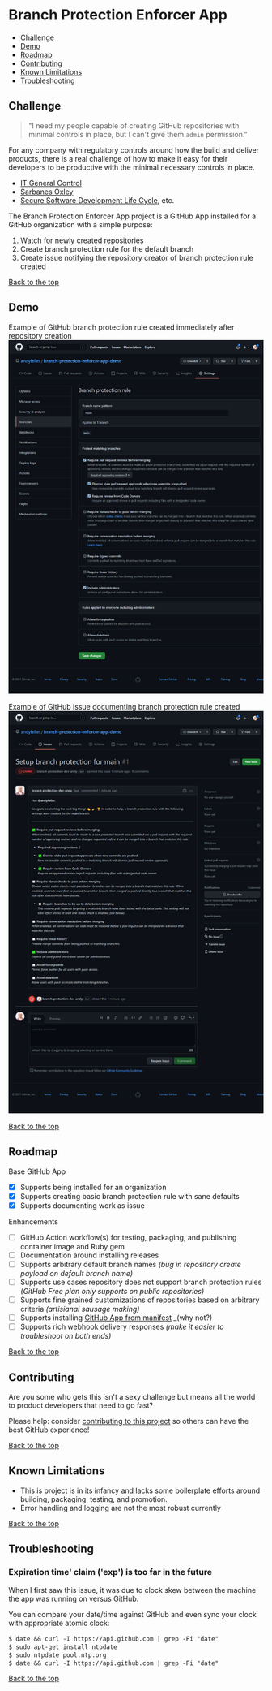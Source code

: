 # Branch Protection Enforcer App

* [Challenge](#challenge)
* [Demo](#demo)
* [Roadmap](#roadmap)
* [Contributing](#contributing)
* [Known Limitations](#known-limitations)
* [Troubleshooting](#troubleshooting)

## Challenge

> "I need my people capable of creating GitHub repositories with minimal controls in place, but I can't give them `admin` permission."

For any company with regulatory controls around how the build and deliver products, there is a real challenge of how to make it easy for their developers to be productive with the minimal necessary controls in place.

* [IT General Control](https://en.wikipedia.org/wiki/ITGC)
* [Sarbanes Oxley](https://en.wikipedia.org/wiki/Sarbanes%E2%80%93Oxley_Act#Sarbanes%E2%80%93Oxley_Section_404:_Assessment_of_internal_control)
* [Secure Software Development Life Cycle](https://en.wikipedia.org/wiki/Software_development_security), etc.

The Branch Protection Enforcer App project is a GitHub App installed for a GitHub organization with a simple purpose:

1. Watch for newly created repositories
1. Create branch protection rule for the default branch
1. Create issue notifying the repository creator of branch protection rule created

[Back to the top](#branch-protection-enforcer-app)

## Demo

Example of GitHub branch protection rule created immediately after repository creation
![Branch protection rule created](docs/demo_new_repo_branch_protection.png)

Example of GitHub issue documenting branch protection rule created
![Issue created letting the repository creator know branch protection rule created](docs/demo_new_repo_issue.png)

[Back to the top](#branch-protection-enforcer-app)

## Roadmap

Base GitHub App
- [x] Supports being installed for an organization
- [x] Supports creating basic branch protection rule with sane defaults
- [x] Supports documenting work as issue

Enhancements
- [ ] GitHub Action workflow(s) for testing, packaging, and publishing container image and Ruby gem
- [ ] Documentation around installing releases
- [ ] Supports arbitrary default branch names  _(bug in repository create payload on default branch name)_
- [ ] Supports use cases repository does not support branch protection rules  _(GitHub Free plan only supports on public repositories)_
- [ ] Supports fine grained customizations of repositories based on arbitrary criteria  _(artisianal sausage making)_
- [ ] Supports installing [GitHub App from manifest](https://docs.github.com/en/developers/apps/building-github-apps/creating-a-github-app-from-a-manifest)  _(why not?)
- [ ] Supports rich webhook delivery responses  _(make it easier to troubleshoot on both ends)_

[Back to the top](#branch-protection-enforcer-app)

## Contributing

Are you some who gets this isn't a sexy challenge but means all the world to product developers that need to go fast?

Please help: consider [contributing to this project](CONTRIBUTING.md) so others can have the best GitHub experience!

[Back to the top](#branch-protection-enforcer-app)

## Known Limitations

* This is project is in its infancy and lacks some boilerplate efforts around building, packaging, testing, and promotion.
* Error handling and logging are not the most robust currently

[Back to the top](#branch-protection-enforcer-app)

## Troubleshooting

### Expiration time' claim ('exp') is too far in the future

When I first saw this issue, it was due to clock skew between the machine the app was running on versus GitHub.

You can compare your date/time against GitHub and even sync your clock with appropriate atomic clock:

```shell
$ date && curl -I https://api.github.com | grep -Fi "date"
$ sudo apt-get install ntpdate
$ sudo ntpdate pool.ntp.org
$ date && curl -I https://api.github.com | grep -Fi "date"
```

[Back to the top](#branch-protection-enforcer-app)